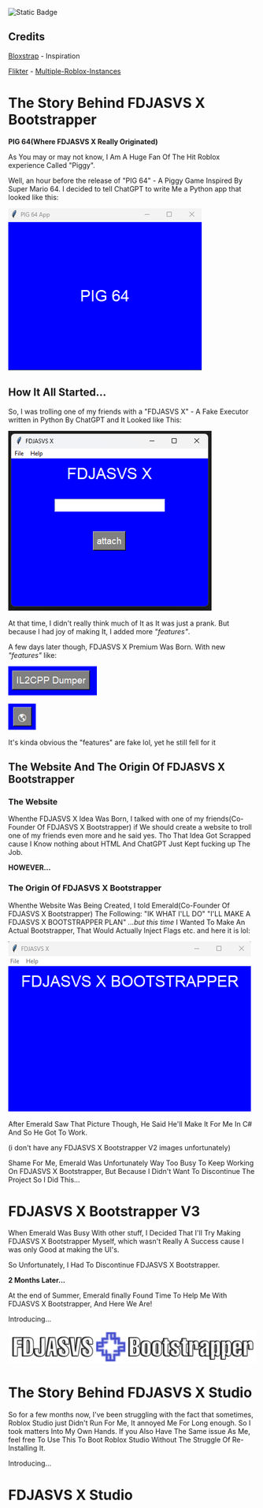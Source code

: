 ![Static Badge](https://img.shields.io/badge/Bootstrapper-blue?label=FDJASVS%20X)


## Credits

[Bloxstrap](https://github.com/bloxstraplabs) - Inspiration

[Flikter](https://github.com/Flikter) - [Multiple-Roblox-Instances](https://github.com/Flikter/Multiple-Roblox-Instances)

# The Story Behind FDJASVS X Bootstrapper

**PIG 64(Where FDJASVS X Really Originated)**

As You may or may not know, I Am A Huge Fan Of The Hit Roblox experience Called "Piggy".

Well, an hour before the release of "PIG 64" - A Piggy Game Inspired By Super Mario 64. I decided to tell ChatGPT to write Me a Python app that looked like this:

![PIG64](Images/pog64app.png)

## How It All Started...
So, I was trolling one of my friends with a "FDJASVS X" - A Fake Executor written in Python By ChatGPT and It Looked like This: 

![FDJASVS X](Images/FDJASVSXImage.png)

At that time, I didn't really think much of It as It was just a prank. But because I had joy of making It, I added more _"features"_.

A few days later though, FDJASVS X Premium Was Born. With new _"features"_ like:

![il2cpp sucks](Images/i2dumimage.png)

![Uncopylocking](Images/b.png)

It's kinda obvious the "features" are fake lol, yet he still fell for it

## The Website And The Origin Of FDJASVS X Bootstrapper

### The Website

Whenthe FDJASVS X Idea Was Born, I talked with one of my friends(Co-Founder Of FDJASVS X Bootstrapper) if We should create a website to troll one of my friends even more and he said yes. Tho That Idea Got Scrapped cause I Know nothing about HTML And ChatGPT Just Kept fucking up The Job.

**HOWEVER...**

### The Origin Of FDJASVS X Bootstrapper

Whenthe Website Was Being Created, I told Emerald(Co-Founder Of FDJASVS X Bootstrapper) The Following:
"IK WHAT I'LL DO"
"I'LL MAKE A FDJASVS X BOOTSTRAPPER PLAN"
_...but this time_
I Wanted To Make An Actual Bootstrapper, That Would Actually Inject Flags etc.
and here it is lol:

![FDJASVS X Bootstrapper V1](Images/bootv1.png)

After Emerald Saw That Picture Though, He Said He'll Make It For Me In C# And So He Got To Work.

(i don't have any FDJASVS X Bootstrapper V2 images unfortunately)

Shame For Me, Emerald Was Unfortunately Way Too Busy To Keep Working On FDJASVS X Bootstrapper, But Because I Didn't Want To Discontinue The Project So I Did This...

# FDJASVS X Bootstrapper V3

When Emerald Was Busy With other stuff, I Decided That I'll Try Making FDJASVS X Bootstrapper Myself, which wasn't Really A Success cause I was only Good at making the UI's.

So Unfortunately, I Had To Discontinue FDJASVS X Bootstrapper.

**2 Months Later...**

At the end of Summer, Emerald finally Found Time To Help Me With FDJASVS X Bootstrapper, And Here We Are! 

Introducing...

![Logo](Images/FDXBLogo.png)

# The Story Behind FDJASVS X Studio

So for a few months now, I've been struggling with the fact that sometimes, Roblox Studio just Didn't Run For Me, It annoyed Me For Long enough. So I took matters Into My Own Hands. If you Also Have The Same issue As Me, feel free To Use This To Boot Roblox Studio Without The Struggle Of Re-Installing It.

Introducing...

# FDJASVS X Studio
